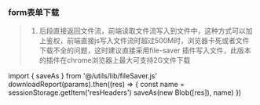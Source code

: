 <!-- 前端下载文件的说明文档 -->
### form表单下载

> 1. 后段直接返回文件流，前端读取文件流写入到文件中，这种方式可以加上鉴权，前端直接js写入文件流时超过500M时，浏览器卡死或者文件下载不全的问题，这时建议直接采用file-saver 插件写入文件，此版本的插件在chrome浏览器上最大可支持2G文件下载

import { saveAs } from '@/utils/lib/fileSaver.js'
downloadReport(params).then((res) => {
  const name = sessionStorage.getItem('resHeaders')
  saveAs(new Blob([res]), name)
})
